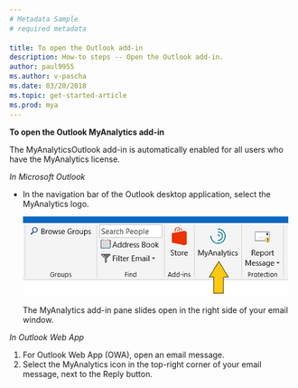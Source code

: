 ```yaml
---
# Metadata Sample
# required metadata

title: To open the Outlook add-in
description: How-to steps -- Open the Outlook add-in. 
author: paul9955
ms.author: v-pascha
ms.date: 03/20/2018
ms.topic: get-started-article
ms.prod: mya
---
```


**To open the Outlook MyAnalytics add-in**

The MyAnalyticsOutlook add-in is automatically enabled for all users who have the MyAnalytics license. 

*In Microsoft Outlook*

 * In the navigation bar of the Outlook desktop application, select the MyAnalytics logo. 

    <img src="../../Images/Open-mya-in-add-in.png" alt="MyAnalytics add-in in Outlook">

    The MyAnalytics add-in pane slides open in the right side of your email window.

*In Outlook Web App*

 1. For Outlook Web App (OWA), open an email message.
 2. Select the MyAnalytics icon in the top-right corner of your email message, next to the Reply button. 